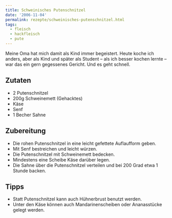 ```yaml
---
title: Schweinisches Putenschnitzel
date: '2006-11-04'
permalink: rezepte/schweinisches-putenschnitzel.html
tags:
  - fleisch
  - hackfleisch
  - pute
---
```

<div class="recipe__intro">

Meine Oma hat mich damit als Kind immer begeistert. Heute koche ich anders, aber als Kind und später als Student – als ich besser kochen lernte – war das ein gern gegessenes Gericht. Und es geht schnell.

</div>

<aside class="recipe__ingredients">

## Zutaten

- 2 Putenschnitzel
- 200g Schweinemett (Gehacktes)
- Käse
- Senf
- 1 Becher Sahne

</aside>

<div class="recipe__content">

## Zubereitung

- Die rohen Putenschnitzel in eine leicht gefettete Auflaufform geben.
- Mit Senf bestreichen und leicht würzen.
- Die Putenschnitzel mit Schweinemett bedecken.
- Mindestens eine Scheibe Käse darüber legen.
- Die Sahne über die Putenschnitzel verteilen und bei 200 Grad etwa 1 Stunde backen.

## Tipps

- Statt Putenschnitzel kann auch Hühnerbrust benutzt werden.
- Unter den Käse können auch Mandarinenscheiben oder Ananasstücke gelegt werden.

</div>
